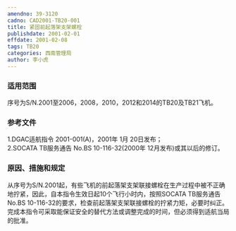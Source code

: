 ```yaml
---
amendno: 39-3120  
cadno: CAD2001-TB20-001  
title: 紧固前起落架支架螺栓  
publishdate: 2001-02-01  
effdate: 2001-02-08  
tags: TB20  
categories: 西南管理局  
author: 李小虎  
---
```

  
### 适用范围  
序号为S/N.2001至2006，2008，2010，2012和2014的TB20及TB21飞机。  
  
<!--more-->  
### 参考文件  
1.DGAC适航指令 2001-001(A)，2001年 1月 20日发布；  
2.SOCATA TB服务通告 No.BS 10-116-32(2000年 12月发布)或其以后的修订。  
  
### 原因、措施和规定  
从序号为S/N.2001起，有些飞机的前起落架支架联接螺栓在生产过程中被不正确地拧紧，因此，自本指令生效日起10个飞行小时内，按照SOCATA TB服务通告No.BS 10-116-32的要求，检查前起落架支架联接螺栓的拧紧力矩，必要时纠正。  
完成本指令可采取能保证安全的替代方法或调整完成的时间，但必须得到适航当局的批准。  

